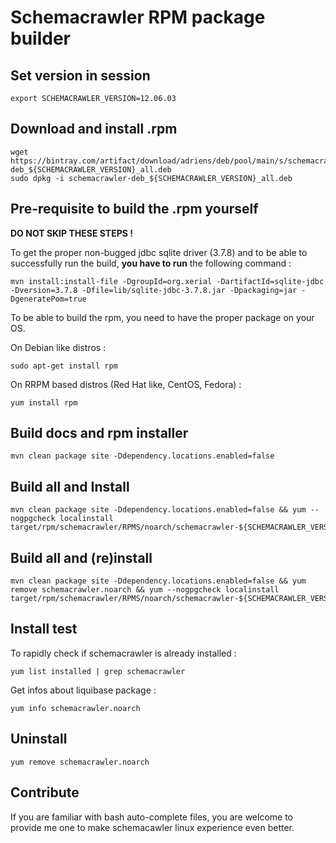 Schemacrawler RPM package builder
==========================================

Set version in session
------------------------------------------

    export SCHEMACRAWLER_VERSION=12.06.03

Download and install .rpm
------------------------------------------

    wget https://bintray.com/artifact/download/adriens/deb/pool/main/s/schemacrawler/schemacrawler-deb_${SCHEMACRAWLER_VERSION}_all.deb
    sudo dpkg -i schemacrawler-deb_${SCHEMACRAWLER_VERSION}_all.deb

Pre-requisite to build the .rpm yourself
------------------------------------------

**DO NOT SKIP THESE STEPS !**

To get the proper non-bugged jdbc sqlite driver (3.7.8) and to be able to successfully run the build, **you have to
run** the following command :

    mvn install:install-file -DgroupId=org.xerial -DartifactId=sqlite-jdbc -Dversion=3.7.8 -Dfile=lib/sqlite-jdbc-3.7.8.jar -Dpackaging=jar -DgeneratePom=true

To be able to build the rpm, you need to have the proper package on your OS.

On Debian like distros :

    sudo apt-get install rpm

On RRPM based distros (Red Hat like, CentOS, Fedora) :

    yum install rpm


Build docs and rpm installer
------------------------------------------

    mvn clean package site -Ddependency.locations.enabled=false


Build all and Install
------------------------------------------

    mvn clean package site -Ddependency.locations.enabled=false && yum --nogpgcheck localinstall target/rpm/schemacrawler/RPMS/noarch/schemacrawler-${SCHEMACRAWLER_VERSION}-1.noarch.rpm`




Build all and (re)install
------------------------------------------

    mvn clean package site -Ddependency.locations.enabled=false && yum remove schemacrawler.noarch && yum --nogpgcheck localinstall target/rpm/schemacrawler/RPMS/noarch/schemacrawler-${SCHEMACRAWLER_VERSION}-1.noarch.rpm


Install test
------------------------------------------

To rapidly check if schemacrawler is already installed :

    yum list installed | grep schemacrawler

Get infos about liquibase package :

    yum info schemacrawler.noarch


Uninstall
------------------------------------------

    yum remove schemacrawler.noarch

Contribute
------------------------------------------

If you are familiar with bash auto-complete files, you are welcome to provide me one 
to make schemacawler linux experience even better.


